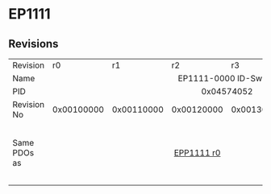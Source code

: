 # EP1111

## Revisions
<table>
<tr>
<td>Revision</td>
<td>r0</td>
<td>r1</td>
<td>r2</td>
<td>r3</td>
<td>r4</td>
<td>r5</td>
</tr>
<tr>
<td>Name</td>
<td colspan=6 align="center">EP1111-0000 ID-Switch</td>
</tr>
<tr>
<td>PID</td>
<td colspan=6 align="center">0x04574052</td>
</tr>
<tr>
<td>Revision No</td>
<td>0x00100000</td>
<td>0x00110000</td>
<td>0x00120000</td>
<td>0x00130000</td>
<td>0x00140000</td>
<td>0x00150000</td>
</tr>
<tr>
<td>Same PDOs as</td>
<td colspan=5 align="center"><a href="EPP1111.md">EPP1111 r0</a></td>
<td><a href="EP1111-0000.md">EP1111-0000 r6</a><br/><a href="EPP1111-0000.md">EPP1111-0000 r3</a><br/><a href="EPP1111.md">EPP1111 r1</a><br/><a href="EPP1111.md">EPP1111 r2</a></td>
</tr>
</table>

